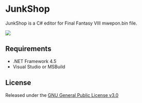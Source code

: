 # JunkShop
JunkShop is a C# editor for Final Fantasy VIII mwepon.bin file.

<img src="https://cloud.githubusercontent.com/assets/5892410/16162997/2d1a4a98-34d7-11e6-88d1-ad0fbdb6b6bb.jpg"></img> 

## Requirements
- .NET Framework 4.5
- Visual Studio or MSBuild

## License
Released under the [GNU General Public License v3.0](http://choosealicense.com/licenses/gpl-3.0/)

